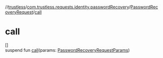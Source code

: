 //[trustless](../../../index.md)/[com.trustless.requests.identity.passwordRecovery](../index.md)/[PasswordRecoveryRequest](index.md)/[call](call.md)

# call

[]\
suspend fun [call](call.md)(params: [PasswordRecoveryRequestParams](../-password-recovery-request-params/index.md))
